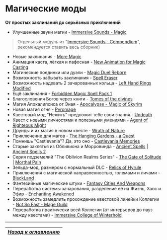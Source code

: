# Магические моды

**От простых заклинаний до серьёзных приключений**

+ Улучшенные звуки магии - [Immersive Sounds - Magic](http://www.nexusmods.com/skyrim/mods/40190/?)

> Отдельный модуль из "[Immersive Sounds - Compendium](http://www.nexusmods.com/skyrim/mods/54387/?)", рекомендуется ставить весь сборник)

+ Новые заклинания - [More Magic](http://www.nexusmods.com/skyrim/mods/45295/?)
+ Анимация каста, лёгкая и пафосная - [New Animation for Magic Casting](http://www.nexusmods.com/skyrim/mods/28428/?)
+ Магические поединки или дуэли - [Magic Duel Reborn](http://www.nexusmods.com/skyrim/mods/34583/?)
+ Возможность забывать заклинания - [Spell Eraser](http://www.nexusmods.com/skyrim/mods/18096/?)
+ Возможность надевать 2 зачарованных кольца - [Left Hand Rings Modified](http://www.nexusmods.com/skyrim/mods/58491/?)
+ Ещё заклинания - [Forbidden Magic Spell Pack 1](http://www.nexusmods.com/skyrim/mods/31882/?)
+ Благословения Богов через книги - [Tomes of the divines](http://www.nexusmods.com/skyrim/mods/50997/?)
+ Магия Апокалипсиса от Эная - [Apocalypse - Magic of Skyrim](http://www.nexusmods.com/skyrim/mods/16225/?)
+ Новая магия огня - [Pyromage](http://www.nexusmods.com/skyrim/mods/45764/?)
+ Квестовый мод "Нежить" предложит тебе свои знания - [Undeath](http://www.nexusmods.com/skyrim/mods/40607/?)
+ Квест с новыми личностями и полезными умениями - [Agent of Righteous Might](http://www.nexusmods.com/skyrim/mods/33766/?)
+ Друиды и их магия в новом квесте - [Wrath of Nature](http://www.nexusmods.com/skyrim/mods/31485/?)
+ Приключение для магов - [The Hanging Gardens - a Quest](http://www.nexusmods.com/skyrim/mods/30279/?)
+ Помнишь "Castlevania"? Да, это оно - [Castlevania Memories](http://www.nexusmods.com/skyrim/mods/23428/?)
+ Старые заклятья из Обливиона и Морровинда - [Ancient Spells](http://www.nexusmods.com/skyrim/mods/9153/?) | [Ancient Spells 2](http://www.nexusmods.com/skyrim/mods/36954/?)
+ Серия подземелий "The Oblivion Realms Series" - [The Gate of Solitude](http://www.nexusmods.com/skyrim/mods/21256/?) | [Morthal Pain](http://www.nexusmods.com/skyrim/mods/25676/?)
+ Зельда-мод, размером с нормальный DLC - [Relics of Hyrule](http://www.nexusmods.com/skyrim/mods/40615/?)
+ Приключения с магической направленностью, големами и личами - [BlackLand](http://www.nexusmods.com/skyrim/mods/38635/?)
+ Фэнтезийные магические штуки - [Fantasy Cities And Weapons](http://www.nexusmods.com/skyrim/mods/47260/?)
+ Переработка системы зачарования, разделение её на Жизнь, Хаос и Эфир - [Enchanting Awakened](http://www.nexusmods.com/skyrim/mods/42796/?)
+ Возможность замедлить прохождение квестовой линейки Коллегии - [Not So Fast - Mage Guild](http://www.nexusmods.com/skyrim/mods/64633/?)
+ Переработка практически всей Коллегии (от интерьеров до пауз между квестами) - [Immersive College of Winterhold](http://www.nexusmods.com/skyrim/mods/36849/?)

------

|[*Назад к оглавлению*](../01_Оглавление.md)|
|:---:|
